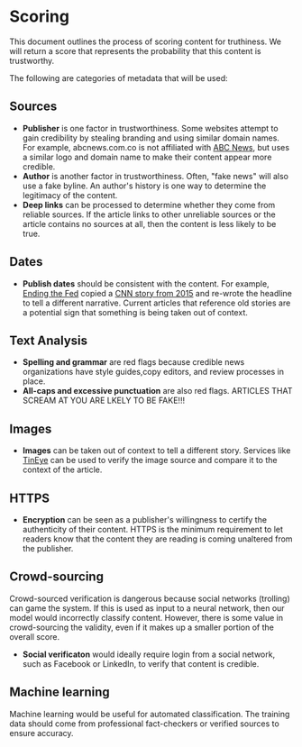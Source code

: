 # Scoring

This document outlines the process of scoring content for truthiness.
We will return a score that represents the probability that this content
is trustworthy.

The following are categories of metadata that will be used:

## Sources

- **Publisher** is one factor in trustworthiness. Some websites attempt to gain credibility by stealing branding and using similar domain names. For example, abcnews.com.co is not affiliated with [ABC News](http://abcnews.go.com/), but uses a similar logo and domain name to make their content appear more credible.
- **Author** is another factor in trustworthiness.  Often, "fake news" will also use a fake byline.  An author's history is one way to determine the legitimacy of the content.
- **Deep links** can be processed to determine whether they come from reliable sources. If the article links to other unreliable sources or the article contains no sources at all, then the content is less likely to be true.

## Dates

- **Publish dates** should be consistent with the content. For example, [Ending the Fed](http://endingthefed.com/since-donald-trump-won-the-presidency-ford-shifts-truck-production-from-mexico-to-ohio.html) copied a [CNN story from 2015](http://money.cnn.com/2015/08/13/news/companies/ford-truck-mexico-ohio/) and re-wrote the headline to tell a different narrative.  Current articles that reference old stories are a potential sign that something is being taken out of context.

## Text Analysis

- **Spelling and grammar** are red flags because credible news organizations have style guides,copy editors, and review processes in place.
- **All-caps and excessive punctuation** are also red flags. ARTICLES THAT SCREAM AT YOU ARE LKELY TO BE FAKE!!!

## Images

- **Images** can be taken out of context to tell a different story. Services like [TinEye](https://www.tineye.com/) can be used to verify the image source and compare it to the context of the article.

## HTTPS

- **Encryption** can be seen as a publisher's willingness to certify the authenticity of their content. HTTPS is the minimum requirement to let readers know that the content they are reading is coming unaltered from the publisher.

## Crowd-sourcing

Crowd-sourced verification is dangerous because social networks (trolling) can game the system. If this is used as input to a neural network, then our model would incorrectly classify content. However, there is some value in crowd-sourcing the validity, even if it makes up a smaller portion of the overall score.

- **Social verificaton** would ideally require login from a social network, such as Facebook or LinkedIn, to verify that content is credible.

## Machine learning

Machine learning would be useful for automated classification.  The training data should come from professional fact-checkers or verified sources to ensure accuracy.
